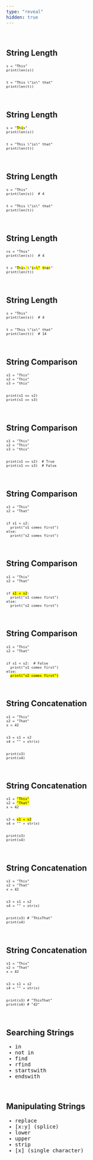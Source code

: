 ```yaml
---
type: "reveal"
hidden: true
---
```

<br>
<section>
  <h2>String Length</h2>
  <pre class="" style="font-size: .8em"><code class="python">s = "This"
print(len(s))
<br>
t = "This \"is\" that"
print(len(t))</code></pre>
</section>
<br>
<section>
  <h2>String Length</h2>
  <pre class="" style="font-size: .8em"><code class="python">s = "<mark>T</mark>h<mark>i</mark>s"
print(len(s))
<br>
t = "This \"is\" that"
print(len(t))</code></pre>
</section>
<br>
<section>
  <h2>String Length</h2>
  <pre class="" style="font-size: .8em"><code class="python">s = "This"
print(len(s))  # 4
<br>
t = "This \"is\" that"
print(len(t))</code></pre>
</section>
<br>
<section>
  <h2>String Length</h2>
  <pre class="" style="font-size: .8em"><code class="python">>s = "This"
print(len(s))  # 4
<br>
t = "<mark>T</mark>h<mark>i</mark>s<mark> </mark>\"<mark>i</mark>s<mark>\"</mark> <mark>t</mark>h<mark>a</mark>t"
print(len(t))</code></pre>
</section>
<br>
<section>
  <h2>String Length</h2>
  <pre class="" style="font-size: .8em"><code class="python">s = "This"
print(len(s))  # 4
<br>
t = "This \"is\" that"
print(len(t))  # 14</code></pre>
</section>
<br>
<section>
  <h2>String Comparison</h2>
  <pre class="stretch" style="font-size: .79em"><code class="python">s1 = "This"
s2 = "This"
s3 = "this"
<br>
print(s1 == s2)
print(s1 == s3)</code></pre>
</section>
<br>
<section>
  <h2>String Comparison</h2>
  <pre class="stretch" style="font-size: .79em"><code class="python">s1 = "This"
s2 = "This"
s3 = "this"
<br>
print(s1 == s2)  # True
print(s1 == s3)  # False</code></pre>
</section>
<br>
<section>
  <h2>String Comparison</h2>
  <pre class="stretch" style="font-size: .79em"><code class="python">s1 = "This"
s2 = "That"
<br>
if s1 &lt; s2:
  print("s1 comes first")
else:
  print("s2 comes first")
</code></pre>
</section>
<br>
<section>
  <h2>String Comparison</h2>
  <pre class="stretch" style="font-size: .79em"><code class="python">s1 = "This"
s2 = "That"
<br>
if <mark>s1 &lt; s2</mark>:
  print("s1 comes first")
else:
  print("s2 comes first")
</code></pre>
</section>
<br>
<section>
  <h2>String Comparison</h2>
  <pre class="stretch" style="font-size: .79em"><code class="python">s1 = "This"
s2 = "That"
<br>
if s1 &lt; s2:  # False
  print("s1 comes first")
else:
  <mark>print("s2 comes first")</mark>
</code></pre>
</section>
<br>
<section>
  <h2>String Concatenation</h2>
  <pre class="stretch" style="font-size: .79em"><code class="python">s1 = "This"
s2 = "That"
x = 42
<br>
s3 = s1 + s2
s4 = "" + str(x)
<br>
print(s3)
print(s4)</code></pre>
</section>
<br>
<section>
  <h2>String Concatenation</h2>
  <pre class="stretch" style="font-size: .79em"><code class="python">s1 = <mark>"This"</mark>
s2 = <mark>"That"</mark>
x = 42
<br>
s3 = <mark>s1 + s2</mark>
s4 = "" + str(x)
<br>
print(s3)
print(s4)</code></pre>
</section>
<br>
<section>
  <h2>String Concatenation</h2>
  <pre class="stretch" style="font-size: .79em"><code class="python">s1 = "This"
s2 = "That"
x = 42
<br>
s3 = s1 + s2
s4 = "" + str(x)
<br>
print(s3) # "ThisThat"
print(s4)</code></pre>
</section>
<br>
<section>
  <h2>String Concatenation</h2>
  <pre class="stretch" style="font-size: .79em"><code class="python">s1 = "This"
s2 = "That"
x = 42
<br>
s3 = s1 + s2
s4 = "" + str(x)
<br>
print(s3) # "ThisThat"
print(s4) # "42"</code></pre>
</section>
<br>
<section>
  <h2>Searching Strings</h2>
  <ul style="font-family: monospace">
    <li>in</li>
    <li>not in</li>
    <li>find</li>
    <li>rfind</li>
    <li>startswith</li>
    <li>endswith</li>
  </ul>
</section>
<br>
<section>
  <h2>Manipulating Strings</h2>
  <ul style="font-family: monospace">
    <li>replace</li>
    <li>[x:y] (splice)</li>
    <li>lower</li>
    <li>upper</li>
    <li>strip</li>
    <li>[x] (single character)</li>
  </ul>
</section>
<br>